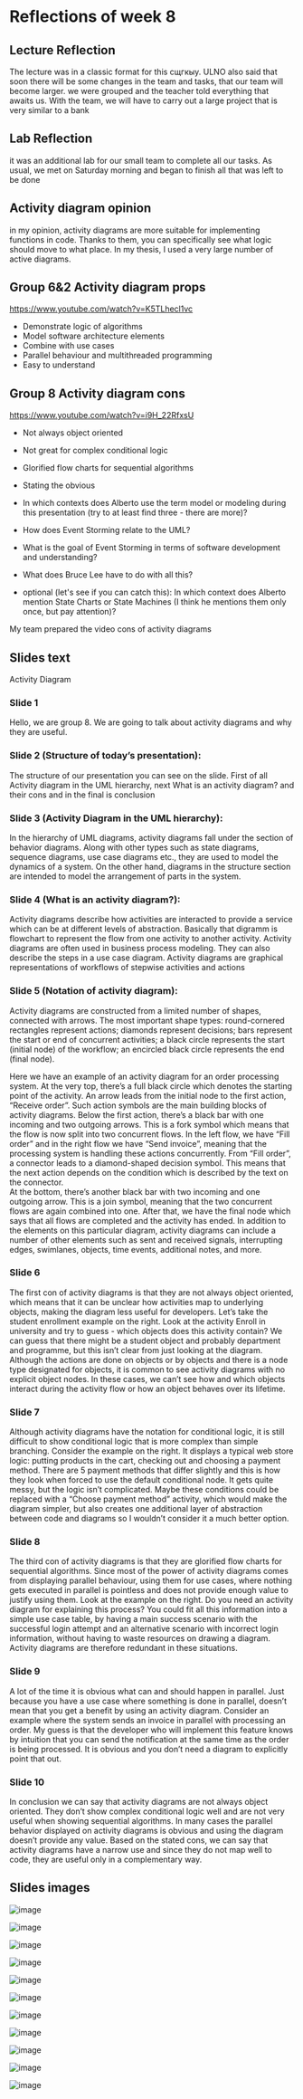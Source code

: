 # Reflections of week 8

## Lecture Reflection
The lecture was in a classic format for this сщгкыу. 
ULNO also said that soon there will be some changes in the team and tasks, 
that our team will become larger. we were grouped and the teacher told everything that awaits us. 
With the team, we will have to carry out a large project that is very similar to a bank

## Lab Reflection
it was an additional lab for our small team to complete all our tasks. As usual, we met on 
Saturday morning and began to finish all that was left to be done

## Activity diagram opinion
in my opinion, activity diagrams are more suitable for implementing functions in code. Thanks to them, you can specifically see what logic should move to what place. In my thesis, I used a very large number of active diagrams.

## Group 6&2 Activity diagram props
https://www.youtube.com/watch?v=K5TLhecl1vc
- Demonstrate logic of algorithms
- Model software architecture elements
- Combine with use cases
- Parallel behaviour and multithreaded programming
- Easy to understand

## Group 8 Activity diagram  cons
https://www.youtube.com/watch?v=i9H_22RfxsU
- Not always object oriented
- Not great for complex conditional logic
- Glorified flow charts for sequential algorithms
- Stating the obvious

- In which contexts does Alberto use the term model or modeling during this presentation (try to at least find three - there are more)?
- How does Event Storming relate to the UML?
- What is the goal of Event Storming in terms of software development and understanding?
- What does Bruce Lee have to do with all this?
- optional (let's see if you can catch this): In which context does Alberto mention State Charts or State Machines (I think he mentions them only once, but pay attention)?


My team prepared the video cons of activity diagrams

## Slides text

Activity Diagram

### Slide 1
Hello, we are group 8. We are going to talk about activity diagrams and why they are useful. 

### Slide 2 (Structure of today’s presentation):
The structure of our presentation you can see on the slide. First of all Activity diagram in the UML hierarchy, next What is an activity diagram?
and their cons and in the final is conclusion

### Slide 3 (Activity Diagram in the UML hierarchy): 
In the hierarchy of UML diagrams, activity diagrams fall under the section of behavior diagrams. Along with other types such as state diagrams, sequence diagrams, use case diagrams etc., they are used to model the dynamics of a system. On the other hand, diagrams in the structure section are intended to model the arrangement of parts in the system.

### Slide 4 (What is an activity diagram?):
Activity diagrams describe how activities are interacted to provide a service which can be at different levels of abstraction. Basically that digramm is flowchart to represent the flow from one activity to another activity. 
Activity diagrams are often used in business process modeling. They can also describe the steps in a use case diagram.
Activity diagrams are graphical representations of workflows of stepwise activities and actions

### Slide 5 (Notation of activity diagram):
Activity diagrams are constructed from a limited number of shapes, connected with arrows. The most important shape types:
round-cornered rectangles represent actions;
diamonds represent decisions;
bars represent the start or end of concurrent activities;
a black circle represents the start (initial node) of the workflow;
an encircled black circle represents the end (final node).
 
Here we have an example of an activity diagram for an order processing system. At the very top, there’s a full black circle which denotes the starting point of the activity. An arrow leads from the initial node to the first action, “Receive order”. Such action symbols are the main building blocks of activity diagrams.
Below the first action, there’s a black bar with one incoming and two outgoing arrows. This is a fork symbol which means that the flow is now split into two concurrent flows. 
In the left flow, we have “Fill order” and in the right flow we have “Send invoice”, meaning that the processing system is handling these actions concurrently. 
From “Fill order”, a connector leads to a diamond-shaped decision symbol. This means that the next action depends on the condition which is described by the text on the connector.  
At the bottom, there’s another black bar with two incoming and one outgoing arrow. This is a join symbol, meaning that the two concurrent flows are again combined into one. After that, we have the final node which says that all flows are completed and the activity has ended.
In addition to the elements on this particular diagram, activity diagrams can include a number of other elements such as sent and received signals, interrupting edges, swimlanes, objects, time events, additional notes, and more.

### Slide 6
The first con of activity diagrams is that they are not always object oriented, which means that it can be unclear how activities map to underlying objects, making the diagram less useful for developers. Let’s take the student enrollment example on the right. Look at the activity Enroll in university and try to guess - which objects does this activity contain? We can guess that there might be a student object and probably department and programme, but this isn’t clear from just looking at the diagram. Although the actions are done on objects or by objects and there is a node type designated for objects, it is common to see activity diagrams with no explicit object nodes. In these cases, we can’t see how and which objects interact during the activity flow or how an object behaves over its lifetime.

### Slide 7
Although activity diagrams have the notation for conditional logic, it is still difficult to show conditional logic that is more complex than simple branching. Consider the example on the right. It displays a typical web store logic: putting products in the cart, checking out and choosing a payment method. There are 5 payment methods that differ slightly and this is how they look when forced to use the default conditional node. It gets quite messy, but the logic isn’t complicated. Maybe these conditions could be replaced with a “Choose payment method” activity, which would make the diagram simpler, but also creates one additional layer of abstraction between code and diagrams so I wouldn’t consider it a much better option. 

### Slide 8
The third con of activity diagrams is that they are glorified flow charts for sequential algorithms. Since most of the power of activity diagrams comes from displaying parallel behaviour, using them for use cases, where nothing gets executed in parallel is pointless and does not provide enough value to justify using them. Look at the example on the right. Do you need an activity diagram for explaining this process? You could fit all this information into a simple use case table, by having a main success scenario with the successful login attempt and an alternative scenario with incorrect login information, without having to waste resources on drawing a diagram. Activity diagrams are therefore redundant in these situations.

### Slide 9 
A lot of the time it is obvious what can and should happen in parallel. Just because you have a use case where something is done in parallel, doesn’t mean that you get a benefit by using an activity diagram. Consider an example where the system sends an invoice in parallel with processing an order. My guess is that the developer who will implement this feature knows by intuition that you can send the notification at the same time as the order is being processed. It is obvious and you don’t need a diagram to explicitly point that out. 

### Slide 10
In conclusion we can say that activity diagrams are not always object oriented. They don’t show complex conditional logic well and are not very useful when showing sequential algorithms. In many cases the parallel behavior displayed on activity diagrams is obvious and using the diagram doesn’t provide any value. Based on the stated cons, we can say that activity diagrams have a narrow use and since they do not map well to code, they are useful only in a complementary way.


## Slides images

![image](activity%20diagram/1.jpg)

![image](activity%20diagram/2.jpg)

![image](activity%20diagram/3.jpg)

![image](activity%20diagram/4.jpg)

![image](activity%20diagram/5.jpg)

![image](activity%20diagram/6.jpg)

![image](activity%20diagram/7.jpg)

![image](activity%20diagram/8.jpg)

![image](activity%20diagram/9.jpg)

![image](activity%20diagram/10.jpg)

![image](activity%20diagram/11.jpg)
